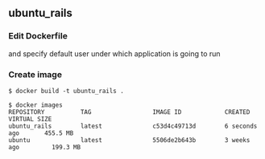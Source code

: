 ubuntu_rails
------------

### Edit Dockerfile

and specify default user under which application is going to run

### Create image

`$ docker build -t ubuntu_rails .`

```
$ docker images
REPOSITORY          TAG                 IMAGE ID            CREATED             VIRTUAL SIZE
ubuntu_rails        latest              c53d4c49713d        6 seconds ago       455.5 MB
ubuntu              latest              5506de2b643b        3 weeks ago         199.3 MB
```
